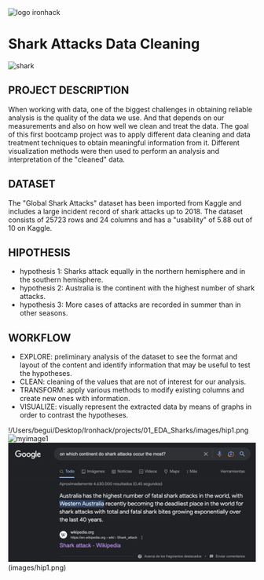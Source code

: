 <img src="https://www.emagister.com/assets/es/logos/centro/id/136150/size/l.jpg" alt="logo ironhack" style="width:150px;height:100px;">

# Shark Attacks Data Cleaning

![shark](https://media.giphy.com/media/PfHrNe1cSKAjC/giphy.gif)

## PROJECT DESCRIPTION 
When working with data, one of the biggest challenges in obtaining reliable analysis is the quality of the data we use. And that depends on our measurements and also on how well we clean and treat the data. 
The goal of this first bootcamp project was to apply different data cleaning and data treatment techniques to obtain meaningful information from it. Different visualization methods were then used to perform an analysis and interpretation of the "cleaned" data.

## DATASET
The "Global Shark Attacks" dataset has been imported from Kaggle and includes a large incident record of shark attacks up to 2018. The dataset consists of 25723 rows and 24 columns and has a "usability" of 5.88 out of 10 on Kaggle.

## HIPOTHESIS
* hypothesis 1: Sharks attack equally in the northern hemisphere and in the southern hemisphere.
* hypothesis 2: Australia is the continent with the highest number of shark attacks.
* hypothesis 3: More cases of attacks are recorded in summer than in other seasons.

## WORKFLOW
* EXPLORE: preliminary analysis of the dataset to see the format and layout of the content and identify information that may be useful to test the hypotheses.
* CLEAN: cleaning of the values that are not of interest for our analysis.
* TRANSFORM: apply various methods to modify existing columns and create new ones with information.
* VISUALIZE: visually represent the extracted data by means of graphs in order to contrast the hypotheses.


!/Users/begui/Desktop/Ironhack/projects/01_EDA_Sharks/images/hip1.png
![myimage1](/Users/begui/Desktop/Ironhack/projects/01_EDA_Sharks/images/hip1.png)
![myimage1](images/hip1.png)
(images/hip1.png)



